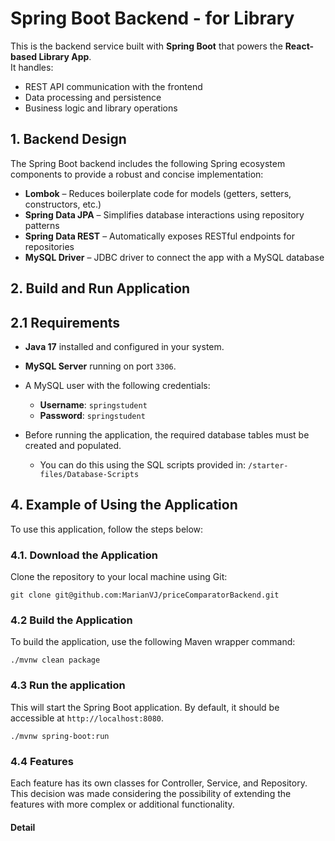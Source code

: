 # Spring Boot Backend - for Library

This is the backend service built with **Spring Boot** that powers the **React-based Library App**.  
It handles:


- REST API communication with the frontend
- Data processing and persistence
- Business logic and library operations

## 1. Backend Design

The Spring Boot backend includes the following Spring ecosystem components to provide a robust and concise implementation:

- **Lombok** – Reduces boilerplate code for models (getters, setters, constructors, etc.)
- **Spring Data JPA** – Simplifies database interactions using repository patterns
- **Spring Data REST** – Automatically exposes RESTful endpoints for repositories
- **MySQL Driver** – JDBC driver to connect the app with a MySQL database



## 2. Build and Run Application
## 2.1 Requirements
- **Java 17** installed and configured in your system.
- **MySQL Server** running on port `3306`.
- A MySQL user with the following credentials:
    - **Username**: `springstudent`
    - **Password**: `springstudent`

- Before running the application, the required database tables must be created and populated.

  - You can do this using the SQL scripts provided in: ``
/starter-files/Database-Scripts
``


## 4. Example of Using the Application

To use this application, follow the steps below:

### 4.1. Download the Application
Clone the repository to your local machine using Git:
```
git clone git@github.com:MarianVJ/priceComparatorBackend.git
```

### 4.2 Build the Application
To build the application, use the following Maven wrapper command:
```
./mvnw clean package
```



### 4.3 Run the application
This will start the Spring Boot application. By default, it should be accessible at `http://localhost:8080`.
```
./mvnw spring-boot:run
```
### 4.4 Features

Each feature has its own classes for Controller, Service, and Repository. This decision was made considering the possibility of extending the features with more complex or additional functionality.

#### Detail